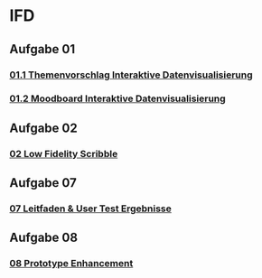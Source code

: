 # IFD

## Aufgabe 01
### [01.1 Themenvorschlag **Interaktive Datenvisualisierung**](docs/Aufgaben/Aufgabe01/Themenvorschlag.md)
### [01.2 Moodboard **Interaktive Datenvisualisierung**](docs/Aufgaben/Aufgabe01/Moodboard.png)

## Aufgabe 02
### [02 Low Fidelity Scribble](docs/Aufgaben/Aufgabe02/lowfidscribble.jpg)

## Aufgabe 07
### [07 Leitfaden & User Test Ergebnisse](docs/Aufgaben/Aufgabe07/leitfadenetc.md)

## Aufgabe 08
### [08 Prototype Enhancement](docs/Aufgaben/Aufgabe08/aufgabe09.md)

